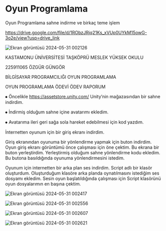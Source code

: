 # Oyun Programlama
Oyun Programlama sahne indirme ve birkaç teme işlem

https://drive.google.com/file/d/1RObzJRjq21Ks_xVUp0UYkM15owG-3o2e/view?usp=drive_link


![Ekran görüntüsü 2024-05-31 002126](https://github.com/ozgurgungoorr/Oyun-Programlama/assets/171092519/1645d7c4-46ab-484f-a592-f55c8037f9cf)


KASTAMONU ÜNİVERSİTESİ
TAŞKÖPRÜ MESLEK YÜKSEK OKULU



225911065 ÖZGÜR GÜNGÖR

BİLGİSAYAR PROGRAMCILIĞI
OYUN PROGRAMLAMA


OYUN PROGRAMLAMA ÖDEVİ
ÖDEV RAPORUM


⦁	Öncelikle https://assetstore.unity.com/ Unity’nin mağazasından bir sahne indirdim.


⦁	İndirmiş olduğum sahne içine avatarımı ekledim.

⦁	Avatarıma ileri geri sağa sola hareket edebilmesi için kod yazdım.


İnternetten oyunum için bir giriş ekranı indirdim.


Giriş ekranından oyunuma bir yönlendirme yapmak için buton indirdim.
Oyun giriş ekranı görüntümü önce çalışması için öne çektim.
Bu ekrana bir buton yerleştirdim.
Yerleştirmiş olduğum sahne yönlendirme kodu ekledim. Bu butona basıldığında oyunuma yönlendirmesini istedim.

Oyunum için internetten bir arka plan ses indirdim.
Script adlı bir klasör oluşturdum.
Oluşturduğum klasöre arka planda oynatılmasını istediğim ses dosyamı ekledim.
Sesin oyun başlatıldığında çalışması için Script klasörünü oyun dosyalarımın en başına çektim.


![Ekran görüntüsü 2024-05-31 002417](https://github.com/ozgurgungoorr/Oyun-Programlama/assets/171092519/5cd9abe9-2a81-4e76-b081-ed2f96b90c4f)



![Ekran görüntüsü 2024-05-31 002556](https://github.com/ozgurgungoorr/Oyun-Programlama/assets/171092519/ecc990dd-5c33-4da9-8646-0d62f7745ef4)

![Ekran görüntüsü 2024-05-31 002607](https://github.com/ozgurgungoorr/Oyun-Programlama/assets/171092519/2859d535-e39e-4e7f-b50d-1eef071853fd)

![Ekran görüntüsü 2024-05-31 002621](https://github.com/ozgurgungoorr/Oyun-Programlama/assets/171092519/8357f25f-6da6-4e00-9238-09dbd63e7723)



